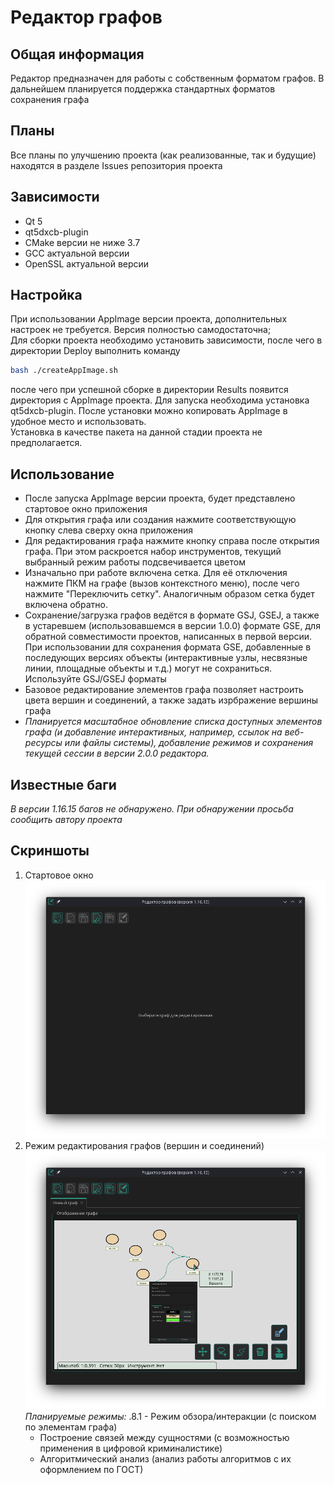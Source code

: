 # Редактор графов

## Общая информация
Редактор предназначен для работы с собственным форматом графов. В дальнейшем планируется поддержка стандартных форматов сохранения графа

## Планы
Все планы по улучшению проекта (как реализованные, так и будущие) находятся в разделе Issues репозитория проекта

## Зависимости
- Qt 5
- qt5dxcb-plugin
- CMake версии не ниже 3.7
- GCC актуальной версии
- OpenSSL актуальной версии

## Настройка
При использовании AppImage версии проекта, дополнительных настроек не требуется. Версия полностью самодостаточна;  
Для сборки проекта необходимо установить зависимости, после чего в директории Deploy выполнить команду  
```bash
bash ./createAppImage.sh
```
после чего при успешной сборке в директории Results появится директория с AppImage проекта. 
Для запуска необходима установка qt5dxcb-plugin. После установки можно копировать AppImage в удобное место и использовать.  
Установка в качестве пакета на данной стадии проекта не предполагается.

## Использование
- После запуска AppImage версии проекта, будет представлено стартовое окно приложения
- Для открытия графа или создания нажмите соответствующую кнопку слева сверху окна приложения
- Для редактирования графа нажмите кнопку справа после открытия графа. При этом раскроется набор инструментов, текущий выбранный режим работы подсвечивается цветом
- Изначально при работе включена сетка. Для её отключения нажмите ПКМ на графе (вызов контекстного меню), после чего нажмите "Переключить сетку". Аналогичным образом сетка будет включена обратно.
- Сохранение/загрузка графов ведётся в формате GSJ, GSEJ, а также в устаревшем (использовавшемся в версии 1.0.0) формате GSE, для обратной совместимости проектов, написанных в первой версии. При использовании для сохранения формата GSE, добавленные в последующих версиях объекты (интерактивные узлы, несвязные линии, площадные объекты и т.д.) могут не сохраниться. Используйте GSJ/GSEJ форматы
- Базовое редактирование элементов графа позволяет настроить цвета вершин и соединений, а также задать изрбражение вершины графа
- _Планируется масштабное обновление списка доступных элементов графа (и добавление интерактивных, например, ссылок на веб-ресурсы или файлы системы), добавление режимов и сохранения текущей сессии в версии 2.0.0 редактора._

## Известные баги
_В версии 1.16.15 багов не обнаружено. При обнаружении просьба сообщить автору проекта_

## Скриншоты
1. Стартовое окно  
![Старовое окно](./DATA/readme/start.png)
2. Режим редактирования графов (вершин и соединений)  
![Процесс редактирования графа](./DATA/readme/editmode.png)
   _Планируемые режимы:_
.8.1   - Режим обзора/интеракции (с поиском по элементам графа)
   - Построение связей между сущностями (с возможностью применения в цифровой криминалистике)
   - Алгоритмический анализ (анализ работы алгоритмов с их оформлением по ГОСТ)
